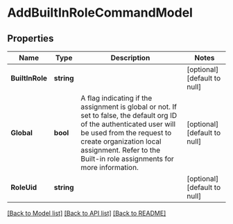 # AddBuiltInRoleCommandModel

## Properties
Name | Type | Description | Notes
------------ | ------------- | ------------- | -------------
**BuiltInRole** | **string** |  | [optional] [default to null]
**Global** | **bool** | A flag indicating if the assignment is global or not. If set to false, the default org ID of the authenticated user will be used from the request to create organization local assignment. Refer to the Built-in role assignments for more information. | [optional] [default to null]
**RoleUid** | **string** |  | [optional] [default to null]

[[Back to Model list]](../README.md#documentation-for-models) [[Back to API list]](../README.md#documentation-for-api-endpoints) [[Back to README]](../README.md)


